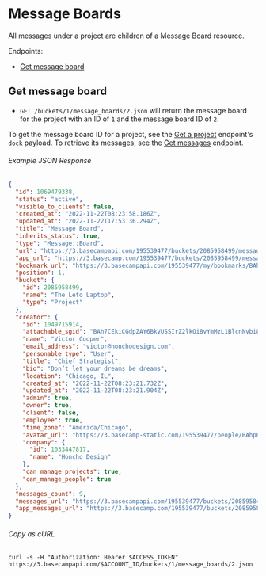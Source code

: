 Message Boards
==============

All messages under a project are children of a Message Board resource.

Endpoints:

- [Get message board](#get-message-board)


Get message board
-----------------

* `GET /buckets/1/message_boards/2.json` will return the message board for the project with an ID of `1` and the message board ID of `2`.

To get the message board ID for a project, see the [Get a project][1] endpoint's `dock` payload. To retrieve its messages, see the [Get messages][2] endpoint.

###### Example JSON Response
<!-- START GET /buckets/1/message_boards/2.json -->
```json
{
  "id": 1069479338,
  "status": "active",
  "visible_to_clients": false,
  "created_at": "2022-11-22T08:23:58.186Z",
  "updated_at": "2022-11-22T17:53:36.294Z",
  "title": "Message Board",
  "inherits_status": true,
  "type": "Message::Board",
  "url": "https://3.basecampapi.com/195539477/buckets/2085958499/message_boards/1069479338.json",
  "app_url": "https://3.basecamp.com/195539477/buckets/2085958499/message_boards/1069479338",
  "bookmark_url": "https://3.basecampapi.com/195539477/my/bookmarks/BAh7CEkiCGdpZAY6BkVUSSIuZ2lkOi8vYmMzL1JlY29yZGluZy8xMDY5NDc5MzM4P2V4cGlyZXNfaW4GOwBUSSIMcHVycG9zZQY7AFRJIg1yZWFkYWJsZQY7AFRJIg9leHBpcmVzX2F0BjsAVDA=--b1fc49d3c71b863b1635683193ce19eb723e7674.json",
  "position": 1,
  "bucket": {
    "id": 2085958499,
    "name": "The Leto Laptop",
    "type": "Project"
  },
  "creator": {
    "id": 1049715914,
    "attachable_sgid": "BAh7CEkiCGdpZAY6BkVUSSIrZ2lkOi8vYmMzL1BlcnNvbi8xMDQ5NzE1OTE0P2V4cGlyZXNfaW4GOwBUSSIMcHVycG9zZQY7AFRJIg9hdHRhY2hhYmxlBjsAVEkiD2V4cGlyZXNfYXQGOwBUMA==--ff006accb6e013cca785190fa38f42c091d24f1e",
    "name": "Victor Cooper",
    "email_address": "victor@honchodesign.com",
    "personable_type": "User",
    "title": "Chief Strategist",
    "bio": "Don’t let your dreams be dreams",
    "location": "Chicago, IL",
    "created_at": "2022-11-22T08:23:21.732Z",
    "updated_at": "2022-11-22T08:23:21.904Z",
    "admin": true,
    "owner": true,
    "client": false,
    "employee": true,
    "time_zone": "America/Chicago",
    "avatar_url": "https://3.basecamp-static.com/195539477/people/BAhpBMpkkT4=--5520caeec1845b5090bbfc993ffe8eca8d138e14/avatar?v=1",
    "company": {
      "id": 1033447817,
      "name": "Honcho Design"
    },
    "can_manage_projects": true,
    "can_manage_people": true
  },
  "messages_count": 9,
  "messages_url": "https://3.basecampapi.com/195539477/buckets/2085958499/message_boards/1069479338/messages.json",
  "app_messages_url": "https://3.basecamp.com/195539477/buckets/2085958499/message_boards/1069479338/messages"
}
```
<!-- END GET /buckets/1/message_boards/2.json -->
###### Copy as cURL

``` shell
curl -s -H "Authorization: Bearer $ACCESS_TOKEN" https://3.basecampapi.com/$ACCOUNT_ID/buckets/1/message_boards/2.json
```


[1]: https://github.com/basecamp/bc3-api/blob/master/sections/projects.md#get-a-project
[2]: https://github.com/basecamp/bc3-api/blob/master/sections/messages.md#get-messages
[3]: https://github.com/basecamp/bc3-api/blob/master/sections/recordings.md#trash-a-recording
